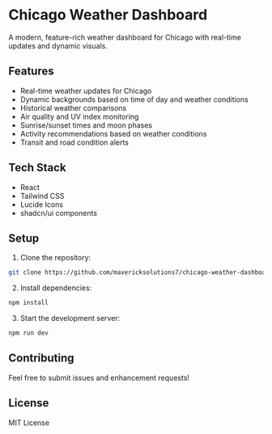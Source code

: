 # Chicago Weather Dashboard

A modern, feature-rich weather dashboard for Chicago with real-time updates and dynamic visuals.

## Features

- Real-time weather updates for Chicago
- Dynamic backgrounds based on time of day and weather conditions
- Historical weather comparisons
- Air quality and UV index monitoring
- Sunrise/sunset times and moon phases
- Activity recommendations based on weather conditions
- Transit and road condition alerts

## Tech Stack

- React
- Tailwind CSS
- Lucide Icons
- shadcn/ui components

## Setup

1. Clone the repository:
```bash
git clone https://github.com/mavericksolutions7/chicago-weather-dashboard.git
```

2. Install dependencies:
```bash
npm install
```

3. Start the development server:
```bash
npm run dev
```

## Contributing

Feel free to submit issues and enhancement requests!

## License

MIT License